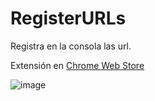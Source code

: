 # RegisterURLs
Registra en la consola las url.

Extensión en [Chrome Web Store](https://chrome.google.com/webstore/detail/iojdamghibfbnoemgbnpiloffkgkdmao)

![image](https://user-images.githubusercontent.com/54257745/181918860-e73b8a07-9272-43d4-9110-25e004a64ac3.png)
